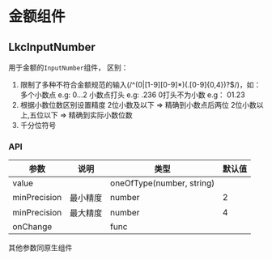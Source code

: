 # 金额组件

## LkcInputNumber

用于金额的`InputNumber`组件，
区别：
  1. 限制了多种不符合金额规范的输入(/^(0|[1-9][0-9]*)(\.[0-9]{0,4})?$/)，如：
    多个小数点    e.g: 0...2
    小数点打头    e.g: .236
    0打头不为小数 e.g： 01.23
  2. 根据小数位数区别设置精度
    2位小数及以下 => 精确到小数点后两位
    2位小数以上,五位以下 => 精确到实际小数位数
  3. 千分位符号

### API

| 参数           | 说明                                              | 类型                                                 | 默认值|
| -----------    |--------------------------------------------------| -----------------------------------------------------| -----|
| value          |                                                  | oneOfType(number, string)                            |      |
| minPrecision   | 最小精度                                          | number                                               |     2|
| minPrecision   | 最大精度                                          | number                                               |     4|
| onChange       |                                                  | func                                                 |      |
其他参数同原生组件
